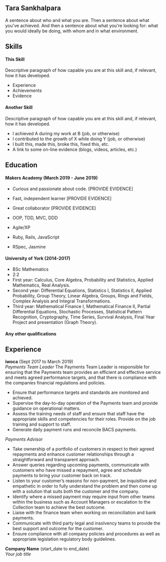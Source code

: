 ## Tara Sankhalpara

A sentence about who and what you are. Then a sentence about what you've achieved. And then a sentence about what you're looking for: what you would ideally be doing, with whom and in what environment.

## Skills

#### This Skill

Descriptive paragraph of how capable you are at this skill and, if relevant, how it has developed.

- Experience
- Achievements
- Evidence

#### Another Skill

Descriptive paragraph of how capable you are at this skill and, if relevant, how it has developed.

- I achieved A during my work at B (job, or otherwise)
- I contributed to the growth of X while doing Y (job, or otherwise)
- I built this, made this, broke this, fixed this, etc.
- A link to some on-line evidence (blogs, videos, articles, etc.)

## Education

#### Makers Academy (March 2019 - June 2019)

- Curious and passionate about code. [PROVIDE EVIDENCE]
- Fast, independent learner [PROVIDE EVIDENCE]
- Great collaborator [PROVIDE EVIDENCE]

- OOP, TDD, MVC, DDD
- Agile/XP
- Ruby, Rails, JavaScript
- RSpec, Jasmine

#### University of York (2014-2017)

- BSc Mathematics
- 2:2
- First year: Calculus, Core Algebra, Probability and Statistics, Applied Mathematics, Real Analysis.
- Second year: Differential Equations, Statistics I, Statistics II, Applied Probability, Group Theory, Linear Algebra, Groups, Rings and Fields, Complex Analysis and Integral Transformations.
- Third year: Mathematical Finance I, Mathematical Finance II, Partial Differential Equations, Stochastic Processes, Statistical Pattern Recognition, Cryptography, Time Series, Survival Analysis, Final Year Project and presentation (Graph Theory).

#### Any other qualifications

## Experience

**iwoca** (Sept 2017 to March 2019)    
*Payments Team Leader*
The Payments Team Leader is responsible for ensuring that the Payments team provides an efficient and effective service and meets agreed performance targets, and that there is compliance with the companies financial regulations and policies.

- Ensure that performance targets and standards are monitored and achieved.
- Supervise the day-to-day operation of the Payments team and provide guidance on operational matters.
- Assess the training needs of staff and ensure that staff have the appropriate skills and competencies for their roles. Provide on the job training and support to staff.
- Generate daily payment runs and reconcile BACS payments.

*Payments Advisor*
- Take ownership of a portfolio of customers in respect to their agreed repayments and enhance customer relationships through a straightforward and transparent approach.
- Answer queries regarding upcoming payments, communicate with customers who have missed a repayment, agree and schedule payments to bring your customer back on track.
- Listen to your customer’s reasons for non-payment, be inquisitive and empathetic in order to fully understand the problem and then come up with a solution that suits both the customer and the company.
- Identify where a missed payment may require input from other teams within the business such as Account Managers or escalation to the Collection team to achieve the best outcome.
- Liaise with the finance team when working on reconciliation and bank payments.
- Communicate with third party legal and insolvency teams to provide the best support
and outcome for the customer.
- Ensure compliance with all company policies and procedures as well as appropriate
legislation regulatory body guidelines.

**Company Name** (start_date to end_date)   
*Your job title*  
